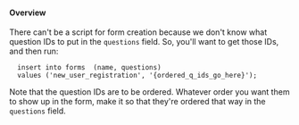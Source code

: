 #### Overview
There can't be a script for form creation because we don't know what question IDs to put in the `questions` field. So, you'll want to get those IDs, and then run:

```
  insert into forms  (name, questions)
  values ('new_user_registration', '{ordered_q_ids_go_here}');
```

Note that the question IDs are to be ordered. Whatever order you want them to show up in the form, make it so that they're ordered that way in the `questions` field.

